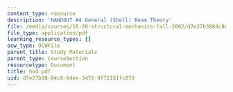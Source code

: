 ```yaml
---
content_type: resource
description: 'HANDOUT #4 General (Shell) Beam Theory'
file: /media/courses/16-20-structural-mechanics-fall-2002/d7e27b3884c864ee34729f72151fc873_ho4.pdf
file_type: application/pdf
learning_resource_types: []
ocw_type: OCWFile
parent_title: Study Materials
parent_type: CourseSection
resourcetype: Document
title: ho4.pdf
uid: d7e27b38-84c8-64ee-3472-9f72151fc873
---
```

